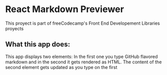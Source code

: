 # React Markdown Previewer

This proyect is part of freeCodecamp's Front End Developement Libraries proyects

## What this app does:

This app displays two elements: In the first one you type GitHub flavored markdown and in the second it gets rendered as HTML. The content of the second element gets updated as you type on the first